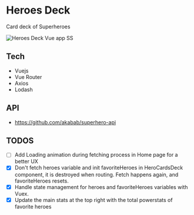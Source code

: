 # Heroes Deck
Card deck of Superheroes

![Heroes Deck Vue app SS](https://i.postimg.cc/jdsQgGqP/Screen-Shot-2019-03-24-at-11-07-32.png "Heroes Deck Vue app")

## Tech
* Vuejs
* Vue Router
* Axios
* Lodash

## API
* https://github.com/akabab/superhero-api

## TODOS

- [ ] Add Loading animation during fetching process in Home page for a better UX
- [x] Don't fetch heroes variable and init favoriteHeroes in HeroCardsDeck component, it is destroyed when routing. Fetch happens again, and favoriteHeroes resets.
- [x] Handle state management for heroes and favoriteHeroes variables with Vuex.
- [x] Update the main stats at the top right with the total powerstats of favorite heroes
